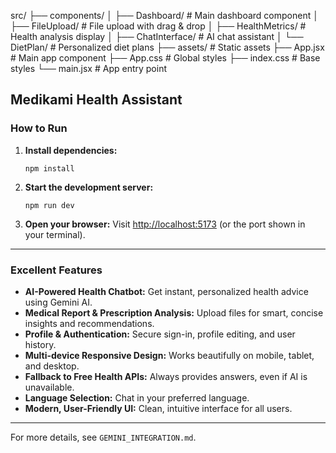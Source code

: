 src/
├── components/
│   ├── Dashboard/          # Main dashboard component
│   ├── FileUpload/         # File upload with drag & drop
│   ├── HealthMetrics/      # Health analysis display
│   ├── ChatInterface/      # AI chat assistant
│   └── DietPlan/          # Personalized diet plans
├── assets/                # Static assets
├── App.jsx               # Main app component
├── App.css               # Global styles
├── index.css             # Base styles
└── main.jsx              # App entry point

## Medikami Health Assistant

### How to Run

1. **Install dependencies:**
   ```
   npm install
   ```
2. **Start the development server:**
   ```
   npm run dev
   ```
3. **Open your browser:**
   Visit [http://localhost:5173](http://localhost:5173) (or the port shown in your terminal).

---

### Excellent Features

- **AI-Powered Health Chatbot:** Get instant, personalized health advice using Gemini AI.
- **Medical Report & Prescription Analysis:** Upload files for smart, concise insights and recommendations.
- **Profile & Authentication:** Secure sign-in, profile editing, and user history.
- **Multi-device Responsive Design:** Works beautifully on mobile, tablet, and desktop.
- **Fallback to Free Health APIs:** Always provides answers, even if AI is unavailable.
- **Language Selection:** Chat in your preferred language.
- **Modern, User-Friendly UI:** Clean, intuitive interface for all users.

---

For more details, see `GEMINI_INTEGRATION.md`.
